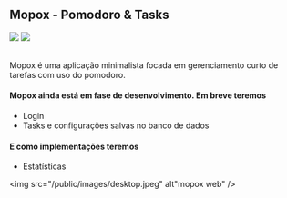 ## Mopox - Pomodoro & Tasks

<div>
  <img src="https://shields.microej.com/badge/release-beta-red" />
  <a href="mopox.vercel.app" target="_blank">
    <img src="https://shields.microej.com/badge/-Acessar%20mopox-blue" />
  </a>
</div>

<br />

Mopox é uma aplicação minimalista focada em gerenciamento curto de tarefas com uso do pomodoro.

#### Mopox ainda está em fase de desenvolvimento. Em breve teremos

- Login
- Tasks e configurações salvas no banco de dados

#### E como implementações teremos

- Estatísticas

<img src="/public/images/desktop.jpeg" alt"mopox web" />
